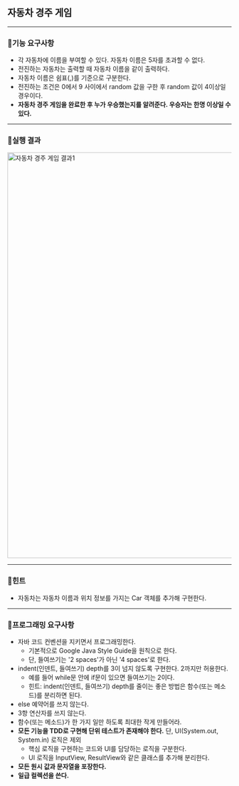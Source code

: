 ## 자동차 경주 게임

---

### 🥔기능 요구사항
 * 각 자동차에 이름을 부여할 수 있다. 자동차 이름은 5자를 초과할 수 없다.
 * 전진하는 자동차는 출력할 때 자동차 이름을 같이 출력하다.
 * 자동차 이름은 쉼표(,)를 기준으로 구분한다.
 * 전진하는 조건은 0에서 9 사이에서 random 값을 구한 후 random 값이 4이상일 경우이다.
 * **자동차 경주 게임을 완료한 후 누가 우승했는지를 알려준다. 우승자는 한명 이상일 수 있다.**

---

### 🥔실행 결과
<img width="910" alt="자동차 경주 게임 결과1" src="https://github.com/GamzaCoding/java-racingcar-playground/assets/133114323/059ab8e1-361f-407d-800b-38a758e094a7">

---
### 🥔힌트
 * 자동차는 자동차 이름과 위치 정보를 가지는 Car 객체를 추가해 구현한다.

---
### 🥔프로그래밍 요구사항
 * 자바 코드 컨벤션을 지키면서 프로그래밍한다.
   * 기본적으로 Google Java Style Guide을 원칙으로 한다.
   * 단, 들여쓰기는 '2 spaces'가 아닌 '4 spaces'로 한다.
 * indent(인덴트, 들여쓰기) depth를 3이 넘지 않도록 구현한다. 2까지만 허용한다.
   * 예를 들어 while문 안에 if문이 있으면 들여쓰기는 2이다.
   * 힌트: indent(인덴트, 들여쓰기) depth를 줄이는 좋은 방법은 함수(또는 메소드)를 분리하면 된다.
 * else 예약어를 쓰지 않는다.
 * 3항 연산자를 쓰지 않는다.
 * 함수(또는 메소드)가 한 가지 일만 하도록 최대한 작게 만들어라.
 * **모든 기능을 TDD로 구현해 단위 테스트가 존재해야 한다.** 단, UI(System.out, System.in) 로직은 제외
   * 핵심 로직을 구현하는 코드와 UI를 담당하는 로직을 구분한다.
   * UI 로직을 InputView, ResultView와 같은 클래스를 추가해 분리한다.
 * **모든 원시 값과 문자열을 포장한다.**
 * **일급 컬렉션을 쓴다.**